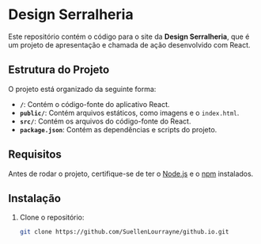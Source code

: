 # Design Serralheria

Este repositório contém o código para o site da **Design Serralheria**, que é um projeto de apresentação e chamada de ação desenvolvido com React.

## Estrutura do Projeto

O projeto está organizado da seguinte forma:

  - **`/`**: Contém o código-fonte do aplicativo React.
  - **`public/`**: Contém arquivos estáticos, como imagens e o `index.html`.
  - **`src/`**: Contém os arquivos do código-fonte do React.
  - **`package.json`**: Contém as dependências e scripts do projeto.

## Requisitos

Antes de rodar o projeto, certifique-se de ter o [Node.js](https://nodejs.org/) e o [npm](https://www.npmjs.com/) instalados.

## Instalação

1. Clone o repositório:

   ```bash
   git clone https://github.com/SuellenLourrayne/github.io.git
